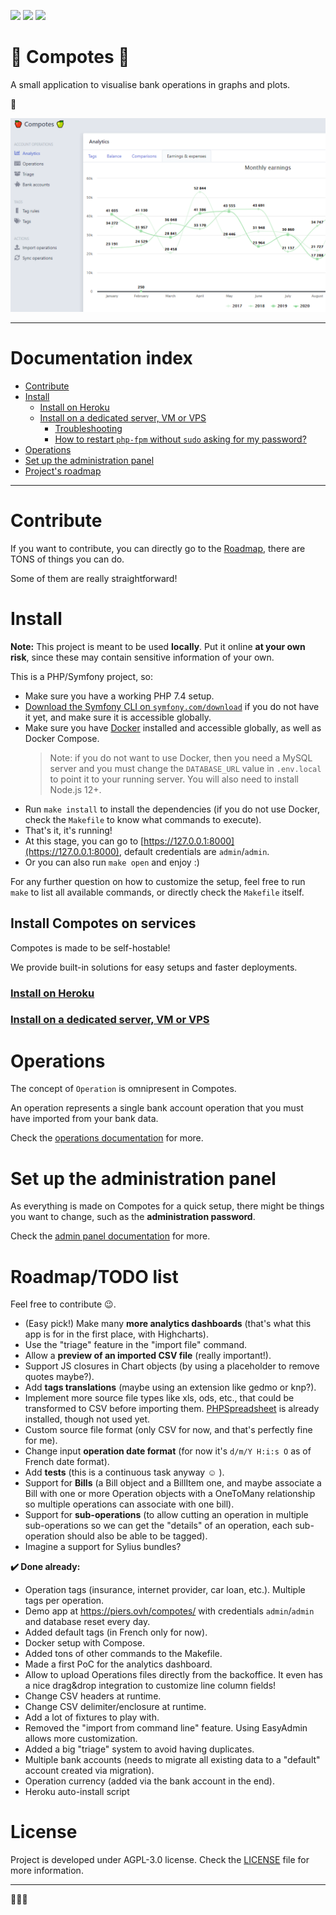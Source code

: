 ![](https://github.com/Orbitale/compotes/workflows/Docker%20Image/badge.svg)
![](https://github.com/Orbitale/compotes/workflows/Node.js/badge.svg)
![](https://github.com/Orbitale/compotes/workflows/PHP/badge.svg)


🍎 Compotes 🍏
=============

A small application to visualise bank operations in graphs and plots.

**🧮**

![Compotes screenshot](./doc/assets/compotes_screenshot.png)

---

# Documentation index

* [Contribute](#contribute)
* [Install](#install)
  * [Install on Heroku](./doc/install_heroku.md)
  * [Install on a dedicated server, VM or VPS](./doc/install_server.md)
    * [Troubleshooting](./doc/install_server.md#troubleshooting)
    * [How to restart `php-fpm` without `sudo` asking for my password?](./doc/install_server.md#how-to-restart-php-fpm-without-sudo-asking-for-my-password)
* [Operations](#operations)
* [Set up the administration panel](#set-up-the-administration-panel)
* [Project's roadmap](#roadmaptodo-list)

---

# Contribute

If you want to contribute, you can directly go to the [Roadmap](#roadmaptodo-list), there are TONS of things you can do.

Some of them are really straightforward!

# Install

**Note:** This project is meant to be used **locally**. Put it online **at your own risk**, since these may contain sensitive information of your own.

This is a PHP/Symfony project, so:

* Make sure you have a working PHP 7.4 setup.
* [Download the Symfony CLI on `symfony.com/download`](https://symfony.com/download) if you do not have it yet, and make sure it is accessible globally.
* Make sure you have [Docker](https://www.docker.com/) installed and accessible globally, as well as Docker Compose.
  > Note: if you do not want to use Docker, then you need a MySQL server and you must change the `DATABASE_URL` value in `.env.local` to point it to your running server. You will also need to install Node.js 12+.
* Run `make install` to install the dependencies (if you do not use Docker, check the `Makefile` to know what commands to execute).
* That's it, it's running! 
 * At this stage, you can go to [https://127.0.0.1:8000](https://127.0.0.1:8000), default credentials are `admin`/`admin`.
 * Or you can also run `make open` and enjoy :)

For any further question on how to customize the setup, feel free to run `make` to list all available commands, or directly check the `Makefile` itself.

## Install Compotes on services

Compotes is made to be self-hostable!

We provide built-in solutions for easy setups and faster deployments.

### [Install on Heroku](./doc/install_heroku.md)
### [Install on a dedicated server, VM or VPS](./doc/install_server.md)

# Operations

The concept of `Operation` is omnipresent in Compotes.

An operation represents a single bank account operation that you must have imported from your bank data.

Check the [operations documentation](./doc/operations.md) for more.

# Set up the administration panel

As everything is made on Compotes for a quick setup, there might be things you want to change, such as the **administration password**.

Check the [admin panel documentation](./doc/setup_admin.md) for more.

# Roadmap/TODO list

Feel free to contribute 😉.

* (Easy pick!) Make many **more analytics dashboards** (that's what this app is for in the first place, with Highcharts).
* Use the "triage" feature in the "import file" command.
* Allow a **preview of an imported CSV file** (really important!).
* Support JS closures in Chart objects (by using a placeholder to remove quotes maybe?).
* Add **tags translations** (maybe using an extension like gedmo or knp?).
* Implement more source file types like xls, ods, etc., that could be transformed to CSV before importing them. [PHPSpreadsheet](https://phpspreadsheet.readthedocs.io/) is already installed, though not used yet.
* Custom source file format (only CSV for now, and that's perfectly fine for me).
* Change input **operation date format** (for now it's `d/m/Y H:i:s O` as of French date format).
* Add **tests** (this is a continuous task anyway ☺ ).
* Support for **Bills** (a Bill object and a BillItem one, and maybe associate a Bill with one or more Operation objects with a OneToMany relationship so multiple operations can associate with one bill).
* Support for **sub-operations** (to allow cutting an operation in multiple sub-operations so we can get the "details" of an operation, each sub-operation should also be able to be tagged).
* Imagine a support for Sylius bundles?

**✔️ Done already:**

* Operation tags (insurance, internet provider, car loan, etc.). Multiple tags per operation.
* Demo app at https://piers.ovh/compotes/ with credentials `admin`/`admin` and database reset every day.
* Added default tags (in French only for now).
* Docker setup with Compose.
* Added tons of other commands to the Makefile.
* Made a first PoC for the analytics dashboard.
* Allow to upload Operations files directly from the backoffice. It even has a nice drag&drop integration to customize line column fields!
* Change CSV headers at runtime.
* Change CSV delimiter/enclosure at runtime.
* Add a lot of fixtures to play with.
* Removed the "import from command line" feature. Using EasyAdmin allows more customization.
* Added a big "triage" system to avoid having duplicates.
* Multiple bank accounts (needs to migrate all existing data to a "default" account created via migration).
* Operation currency (added via the bank account in the end).
* Heroku auto-install script

# License

Project is developed under AGPL-3.0 license. Check the [LICENSE](LICENSE) file for more information.

---

**🍎🥝🍏**

